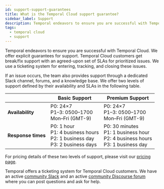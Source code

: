 ```yaml
---
id: support-support-guarantees
title: What is the Temporal Cloud support guarantee?
sidebar_label: Support
description: Temporal endeavors to ensure you are successful with Temporal Cloud. We offer explicit guarantees for support.
tags:
  - temporal cloud
  - support
---
```


Temporal endeavors to ensure you are successful with Temporal Cloud. We offer explicit guarantees for support.
Temporal Cloud customers get break/fix support with an agreed-upon set of SLAs for prioritized issues.
We use a ticketing system for entering, tracking, and closing these issues.

If an issue occurs, the team also provides support through a dedicated Slack channel, forums, and a knowledge base.
We offer two levels of support defined by their availability and SLAs in the following table.

|                    | Basic Support                                                                                  | Premium Support                                                                           |
| ------------------ | ---------------------------------------------------------------------------------------------- | ----------------------------------------------------------------------------------------- |
| **Availability**   | P0: 24×7<br />P1–3: 0500–1700<br />Mon–Fri (GMT-9)                                             | P0: 24×7<br />P1–3: 0500–1700<br />Mon–Fri (GMT-9)                                        |
| **Response times** | P0: 1 hour<br />P1: 4 business hours<br />P2: 1 business day<br />P3: 2 business days | P0: 30 minutes<br />P1: 1 business hour<br />P2: 4 business hours<br />P3: 1 business day |

For pricing details of these two levels of support, please visit our [pricing page](/cloud/pricing).

Temporal offers a ticketing system for Temporal Cloud customers.
We have an active [community Slack](https://temporalio.slack.com) and an active [community Discourse forum](https://community.temporal.io/) where you can post questions and ask for help.
